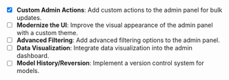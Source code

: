 - [x] **Custom Admin Actions**: Add custom actions to the admin panel for bulk updates.
- [ ] **Modernize the UI**: Improve the visual appearance of the admin panel with a custom theme.
- [ ] **Advanced Filtering**: Add advanced filtering options to the admin panel.
- [ ] **Data Visualization**: Integrate data visualization into the admin dashboard.
- [ ] **Model History/Reversion**: Implement a version control system for models.